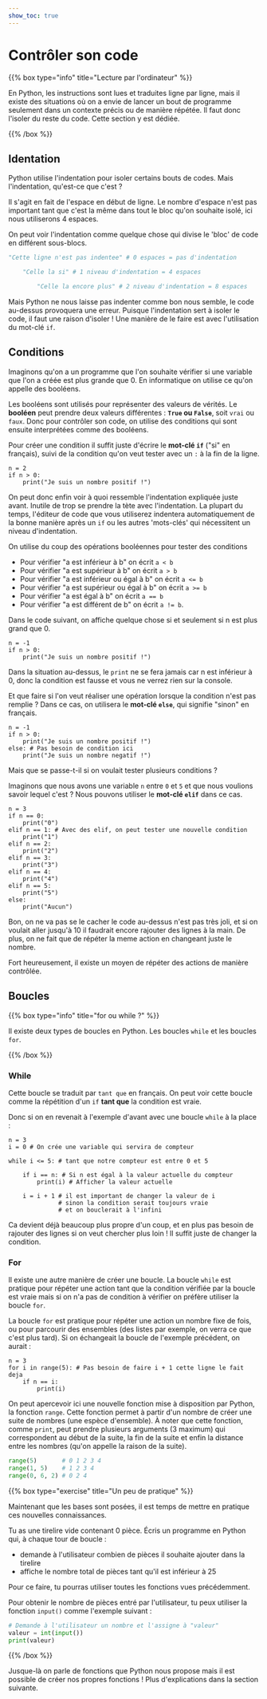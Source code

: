```yaml
---
show_toc: true
---
```


# Contrôler son code

{{% box type="info" title="Lecture par l'ordinateur" %}}

En Python, les instructions sont lues et traduites ligne par ligne, mais il existe des situations où on a envie de lancer un bout de programme seulement dans un contexte précis ou de manière répétée. Il faut donc l'isoler du reste du code. Cette section y est dédiée.

{{% /box %}}

## Identation
Python utilise l'indentation pour isoler certains bouts de codes.
Mais l'indentation, qu'est-ce que c'est ?

Il s'agit en fait de l'espace en début de ligne. Le nombre d'espace n'est pas important tant que c'est la même dans tout le bloc qu'on souhaite isolé, ici nous utiliserons 4 espaces.

On peut voir l'indentation comme quelque chose qui divise le 'bloc' de code en différent sous-blocs.

<!-- Peut-etre privilegier un schema avec une decoupe du code a la place ?-->
```python {nocopy=true}
"Cette ligne n'est pas indentee" # 0 espaces = pas d'indentation

    "Celle la si" # 1 niveau d'indentation = 4 espaces

        "Celle la encore plus" # 2 niveau d'indentation = 8 espaces
```

Mais Python ne nous laisse pas indenter comme bon nous semble, le code au-dessus provoquera une erreur. Puisque l'indentation sert à isoler le code, il faut une raison d'isoler ! Une manière de le faire est avec l'utilisation du mot-clé `if`.
<!-- remplace cette phrase :"La première manière de le faire est avec le mot-clé `if`" par celle au dessus. à confirmer-->
<!-- Derniere phrase peut porter a confusion, fait penser que le mot clé if est utile spécialement pour l'indentation-->

## Conditions
Imaginons qu'on a un programme que l'on souhaite vérifier si une variable que l'on a créée est plus grande que 0. En informatique on utilise ce qu'on appelle des booléens.

Les booléens sont utilisés pour représenter des valeurs de vérités.
Le **booléen** peut prendre deux valeurs différentes : **`True` ou `False`**, soit `vrai` ou `faux`.
Donc pour contrôler son code, on utilise des conditions qui sont ensuite interprétées comme des booléens.

Pour créer une condition il suffit juste d'écrire le **mot-clé `if`** ("si" en français), suivi de la condition qu'on veut tester avec un `:` à la fin de la ligne.

```codepython
n = 2
if n > 0:
    print("Je suis un nombre positif !")
```

On peut donc enfin voir à quoi ressemble l'indentation expliquée juste avant.
Inutile de trop se prendre la tète avec l'indentation.
La plupart du temps, l'éditeur de code que vous utiliserez indentera automatiquement de la bonne manière après un `if` ou les autres 'mots-clés' qui nécessitent un niveau d'indentation.

On utilise du coup des opérations booléennes pour tester des conditions
- Pour vérifier "a est inférieur à b" on écrit `a < b`
- Pour vérifier "a est supérieur à b" on écrit `a > b`
- Pour vérifier "a est inférieur ou égal à b" on écrit `a <= b`
- Pour vérifier "a est supérieur ou égal à b" on écrit `a >= b`
- Pour vérifier "a est égal à b" on écrit `a == b`
- Pour vérifier "a est différent de b" on écrit `a != b`.

Dans le code suivant, on affiche quelque chose si et seulement si n est plus grand que 0.
```codepython
n = -1
if n > 0:
    print("Je suis un nombre positif !")
```
Dans la situation au-dessus, le `print` ne se fera jamais car n est inférieur à 0, donc la condition est fausse et vous ne verrez rien sur la console. 

Et que faire si l'on veut réaliser une opération lorsque la condition n'est pas remplie ? Dans ce cas, on utilisera le **mot-clé `else`**, qui signifie "sinon" en français.
```codepython
n = -1
if n > 0:
    print("Je suis un nombre positif !")
else: # Pas besoin de condition ici
    print("Je suis un nombre negatif !")
```
Mais que se passe-t-il si on voulait tester plusieurs conditions ?

Imaginons que nous avons une variable `n` entre `0` et `5` et que nous voulions savoir lequel c'est ? Nous pouvons utiliser le **mot-clé `elif`** dans ce cas.
```codepython
n = 3
if n == 0:
    print("0")
elif n == 1: # Avec des elif, on peut tester une nouvelle condition
    print("1")
elif n == 2:
    print("2")
elif n == 3:
    print("3")
elif n == 4:
    print("4")
elif n == 5:
    print("5")
else:
    print("Aucun")
```
Bon, on ne va pas se le cacher le code au-dessus n'est pas très joli, et si on voulait aller jusqu'à 10 il faudrait encore rajouter des lignes à la main.
De plus, on ne fait que de répéter la meme action en changeant juste le nombre.

Fort heureusement, il existe un moyen de répéter des actions de manière contrôlée.

## Boucles

{{% box type="info" title="for ou while ?" %}}

Il existe deux types de boucles en Python. Les boucles `while` et les boucles `for`.

{{% /box %}}

### While
Cette boucle se traduit par `tant que` en français.
On peut voir cette boucle comme la répétition d'un `if` **tant que** la condition est vraie.

Donc si on en revenait à l'exemple d'avant avec une boucle `while` à la place :

```codepython
n = 3
i = 0 # On crée une variable qui servira de compteur

while i <= 5: # tant que notre compteur est entre 0 et 5

    if i == n: # Si n est égal à la valeur actuelle du compteur
        print(i) # Afficher la valeur actuelle

    i = i + 1 # il est important de changer la valeur de i 
              # sinon la condition serait toujours vraie
              # et on bouclerait à l'infini
```

Ca devient déjà beaucoup plus propre d'un coup, et en plus pas besoin de rajouter des lignes si on veut chercher plus loin ! Il suffit juste de changer la condition.

### For
Il existe une autre manière de créer une boucle.
La boucle `while` est pratique pour répéter une action tant que la condition vérifiée par la boucle est vraie mais si on n'a pas de condition à vérifier on préfère utiliser la boucle `for`.

La boucle `for` est pratique pour répéter une action un nombre fixe de fois, ou pour parcourir des ensembles (des listes par exemple, on verra ce que c'est plus tard). Si on échangeait la boucle de l'exemple précédent, on aurait :

```codepython
n = 3 
for i in range(5): # Pas besoin de faire i + 1 cette ligne le fait deja
    if n == i:
        print(i)
```
On peut apercevoir ici une nouvelle fonction mise à disposition par Python, la fonction `range`.
Cette fonction permet à partir d'un nombre de créer une suite de nombres (une espèce d'ensemble).
À noter que cette fonction, comme `print`, peut prendre plusieurs arguments (3 maximum) qui correspondent au début de la suite, la fin de la suite et enfin la distance entre les nombres (qu'on appelle la raison de la suite).

```python {nocopy=true}
range(5)       # 0 1 2 3 4
range(1, 5)    # 1 2 3 4
range(0, 6, 2) # 0 2 4 
```

{{% box type="exercise" title="Un peu de pratique" %}}

Maintenant que les bases sont posées, il est temps de mettre en pratique ces nouvelles connaissances.

Tu as une tirelire vide contenant 0 pièce. Écris un programme en Python qui, à chaque tour de boucle :
- demande à l'utilisateur combien de pièces il souhaite ajouter dans la tirelire 
- affiche le nombre total de pièces tant qu'il est inférieur à 25

Pour ce faire, tu pourras utiliser toutes les fonctions vues précédemment.

Pour obtenir le nombre de pièces entré par l'utilisateur, tu peux utiliser la fonction `input()` comme l'exemple suivant :

```python
# Demande à l'utilisateur un nombre et l'assigne à "valeur"
valeur = int(input())
print(valeur)
```

{{% /box %}}

Jusque-là on parle de fonctions que Python nous propose mais il est possible de créer nos propres fonctions ! Plus d'explications dans la section suivante.
